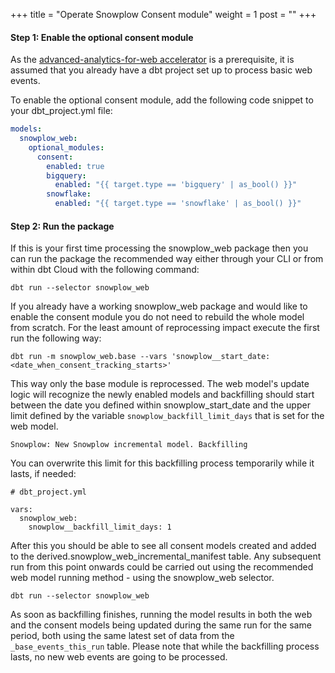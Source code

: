 +++
title = "Operate Snowplow Consent module"
weight = 1
post = ""
+++

#### **Step 1:** Enable the optional consent module
As the [advanced-analytics-for-web accelerator](https://docs.snowplow.io/accelerators/web/) is a prerequisite, it is assumed that you already have a dbt project set up to process basic web events.

To enable the optional consent module, add the following code snippet to your dbt_project.yml file:


```yml
models:
  snowplow_web:
    optional_modules:
      consent:
        enabled: true
        bigquery:
          enabled: "{{ target.type == 'bigquery' | as_bool() }}"
        snowflake:
          enabled: "{{ target.type == 'snowflake' | as_bool() }}"
```

#### **Step 2:** Run the package

If this is your first time processing the snowplow_web package then you can run the package the recommended way either through your CLI or from within dbt Cloud with the following command:

```
dbt run --selector snowplow_web
```

If you already have a working snowplow_web package and would like to enable the consent module you do not need to rebuild the whole model from scratch. For the least amount of reprocessing impact execute the first run the following way:

```
dbt run -m snowplow_web.base --vars 'snowplow__start_date: <date_when_consent_tracking_starts>'
```
This way only the base module is reprocessed. The web model's update logic will recognize the newly enabled models and backfilling should start between the date you defined within snowplow_start_date and the upper limit defined by the variable `snowplow_backfill_limit_days` that is set for the web model.

`Snowplow: New Snowplow incremental model. Backfilling`

You can overwrite this limit for this backfilling process temporarily while it lasts, if needed:

```
# dbt_project.yml

vars:
  snowplow_web:
    snowplow__backfill_limit_days: 1
```

After this you should be able to see all consent models created and added to the derived.snowplow_web_incremental_manifest table. Any subsequent run from this point onwards could be carried out using the recommended web model running method - using the snowplow_web selector.

```
dbt run --selector snowplow_web
```

As soon as backfilling finishes, running the model results in both the web and the consent models being updated during the same run for the same period, both using the same latest set of data from the `_base_events_this_run` table. Please note that while the backfilling process lasts, no new web events are going to be processed.


